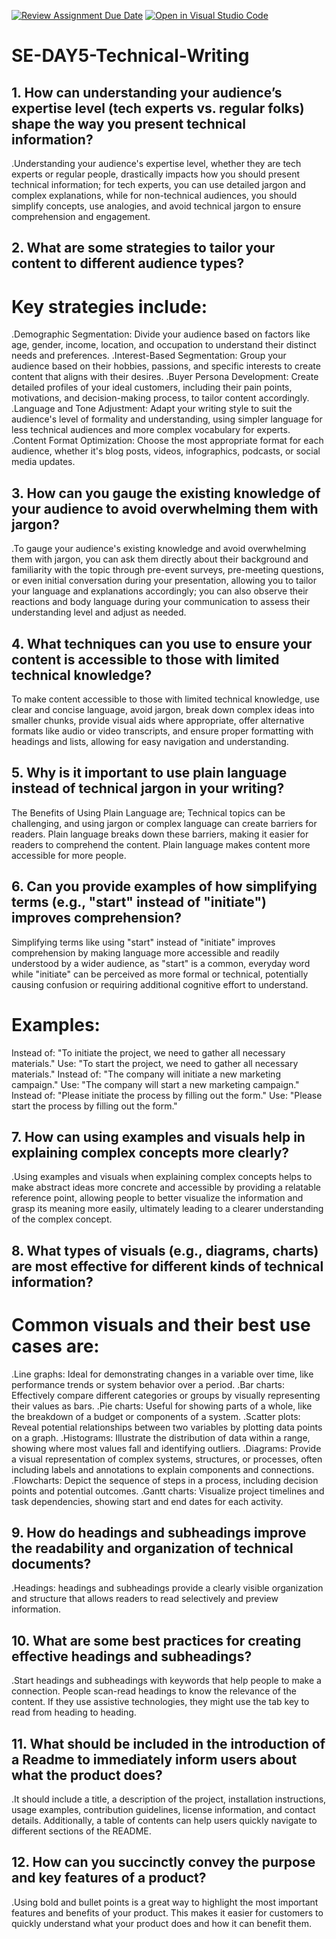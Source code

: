 [![Review Assignment Due Date](https://classroom.github.com/assets/deadline-readme-button-22041afd0340ce965d47ae6ef1cefeee28c7c493a6346c4f15d667ab976d596c.svg)](https://classroom.github.com/a/zsAR-pyY)
[![Open in Visual Studio Code](https://classroom.github.com/assets/open-in-vscode-2e0aaae1b6195c2367325f4f02e2d04e9abb55f0b24a779b69b11b9e10269abc.svg)](https://classroom.github.com/online_ide?assignment_repo_id=18491775&assignment_repo_type=AssignmentRepo)
# SE-DAY5-Technical-Writing
## 1. How can understanding your audience’s expertise level (tech experts vs. regular folks) shape the way you present technical information?
.Understanding your audience's expertise level, whether they are tech experts or regular people, drastically impacts how you should present technical information; 
 for tech experts, you can use detailed jargon and complex explanations, while for non-technical audiences, you should simplify concepts, use analogies, and avoid 
 technical jargon to ensure comprehension and engagement. 

## 2. What are some strategies to tailor your content to different audience types?
# Key strategies include:
.Demographic Segmentation:
 Divide your audience based on factors like age, gender, income, location, and occupation to understand their distinct needs and preferences. 
.Interest-Based Segmentation:
 Group your audience based on their hobbies, passions, and specific interests to create content that aligns with their desires. 
.Buyer Persona Development:
 Create detailed profiles of your ideal customers, including their pain points, motivations, and decision-making process, to tailor content accordingly. 
.Language and Tone Adjustment:
 Adapt your writing style to suit the audience's level of formality and understanding, using simpler language for less technical audiences and more complex 
 vocabulary for experts. 
.Content Format Optimization:
 Choose the most appropriate format for each audience, whether it's blog posts, videos, infographics, podcasts, or social media updates. 

## 3. How can you gauge the existing knowledge of your audience to avoid overwhelming them with jargon?
.To gauge your audience's existing knowledge and avoid overwhelming them with jargon, you can ask them directly about their background and familiarity with the 
 topic through pre-event surveys, pre-meeting questions, or even initial conversation during your presentation, allowing you to tailor your language and 
 explanations accordingly; you can also observe their reactions and body language during your communication to assess their understanding level and adjust as 
 needed. 

## 4. What techniques can you use to ensure your content is accessible to those with limited technical knowledge?
To make content accessible to those with limited technical knowledge, use clear and concise language, avoid jargon, break down complex ideas into smaller chunks, provide visual aids where appropriate, offer alternative formats like audio or video transcripts, and ensure proper formatting with headings and lists, allowing for easy navigation and understanding. 

## 5. Why is it important to use plain language instead of technical jargon in your writing?
The Benefits of Using Plain Language are;
Technical topics can be challenging, and using jargon or complex language can create barriers for readers. Plain language breaks down these barriers, making it easier for readers to comprehend the content. Plain language makes content more accessible for more people.
## 6. Can you provide examples of how simplifying terms (e.g., "start" instead of "initiate") improves comprehension?
Simplifying terms like using "start" instead of "initiate" improves comprehension by making language more accessible and readily understood by a wider audience, as "start" is a common, everyday word while "initiate" can be perceived as more formal or technical, potentially causing confusion or requiring additional cognitive effort to understand. 
# Examples:
Instead of: "To initiate the project, we need to gather all necessary materials."
Use: "To start the project, we need to gather all necessary materials."
Instead of: "The company will initiate a new marketing campaign."
Use: "The company will start a new marketing campaign."
Instead of: "Please initiate the process by filling out the form."
Use: "Please start the process by filling out the form."

## 7. How can using examples and visuals help in explaining complex concepts more clearly?
.Using examples and visuals when explaining complex concepts helps to make abstract ideas more concrete and accessible by providing a relatable reference point, 
 allowing people to better visualize the information and grasp its meaning more easily, ultimately leading to a clearer understanding of the complex concept. 

## 8. What types of visuals (e.g., diagrams, charts) are most effective for different kinds of technical information?
# Common visuals and their best use cases are:
.Line graphs:
 Ideal for demonstrating changes in a variable over time, like performance trends or system behavior over a period. 
.Bar charts:
 Effectively compare different categories or groups by visually representing their values as bars. 
.Pie charts:
 Useful for showing parts of a whole, like the breakdown of a budget or components of a system. 
.Scatter plots:
 Reveal potential relationships between two variables by plotting data points on a graph. 
.Histograms:
 Illustrate the distribution of data within a range, showing where most values fall and identifying outliers. 
.Diagrams:
 Provide a visual representation of complex systems, structures, or processes, often including labels and annotations to explain components and connections. 
.Flowcharts:
 Depict the sequence of steps in a process, including decision points and potential outcomes. 
.Gantt charts:
 Visualize project timelines and task dependencies, showing start and end dates for each activity. 
## 9. How do headings and subheadings improve the readability and organization of technical documents?
.Headings: headings and subheadings provide a clearly visible organization and structure that allows readers to read selectively and preview information.

## 10. What are some best practices for creating effective headings and subheadings?
.Start headings and subheadings with keywords that help people to make a connection. People scan-read headings to know the relevance of the content. If they use 
 assistive technologies, they might use the tab key to read from heading to heading.

## 11. What should be included in the introduction of a Readme to immediately inform users about what the product does?
.It should include a title, a description of the project, installation instructions, usage examples, contribution guidelines, license information, and contact 
 details. Additionally, a table of contents can help users quickly navigate to different sections of the README.

## 12. How can you succinctly convey the purpose and key features of a product?
.Using bold and bullet points is a great way to highlight the most important features and benefits of your product. This makes it easier for customers to quickly 
 understand what your product does and how it can benefit them.

